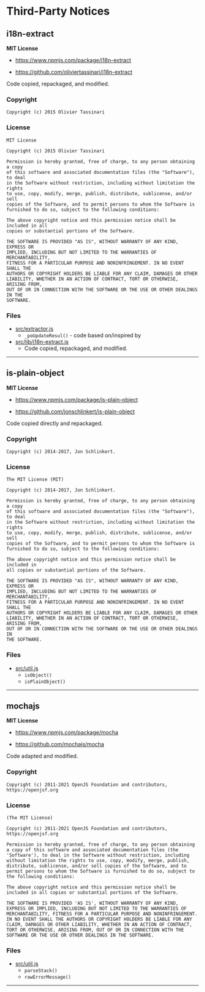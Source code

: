 # Third-Party Notices

## i18n-extract

**MIT License**

- https://www.npmjs.com/package/i18n-extract

- https://github.com/oliviertassinari/i18n-extract

Code copied, repackaged, and modified.

### Copyright

```
Copyright (c) 2015 Olivier Tassinari
```

### License

```
MIT License

Copyright (c) 2015 Olivier Tassinari

Permission is hereby granted, free of charge, to any person obtaining a copy
of this software and associated documentation files (the "Software"), to deal
in the Software without restriction, including without limitation the rights
to use, copy, modify, merge, publish, distribute, sublicense, and/or sell
copies of the Software, and to permit persons to whom the Software is
furnished to do so, subject to the following conditions:

The above copyright notice and this permission notice shall be included in all
copies or substantial portions of the Software.

THE SOFTWARE IS PROVIDED "AS IS", WITHOUT WARRANTY OF ANY KIND, EXPRESS OR
IMPLIED, INCLUDING BUT NOT LIMITED TO THE WARRANTIES OF MERCHANTABILITY,
FITNESS FOR A PARTICULAR PURPOSE AND NONINFRINGEMENT. IN NO EVENT SHALL THE
AUTHORS OR COPYRIGHT HOLDERS BE LIABLE FOR ANY CLAIM, DAMAGES OR OTHER
LIABILITY, WHETHER IN AN ACTION OF CONTRACT, TORT OR OTHERWISE, ARISING FROM,
OUT OF OR IN CONNECTION WITH THE SOFTWARE OR THE USE OR OTHER DEALINGS IN THE
SOFTWARE.
```

### Files

- [src/extractor.js](src/extractor.js)
  - `_poUpdateResul()` - code based on/inspired by
- [src/lib/i18n-extract.js](src/lib/i18n-extract.js)
  - Code copied, repackaged, and modified.

------------------------------------------------------------------

## is-plain-object

**MIT License**

- https://www.npmjs.com/package/is-plain-object

- https://github.com/jonschlinkert/is-plain-object

Code copied directly and repackaged.

### Copyright

```
Copyright (c) 2014-2017, Jon Schlinkert.
```

### License

```
The MIT License (MIT)

Copyright (c) 2014-2017, Jon Schlinkert.

Permission is hereby granted, free of charge, to any person obtaining a copy
of this software and associated documentation files (the "Software"), to deal
in the Software without restriction, including without limitation the rights
to use, copy, modify, merge, publish, distribute, sublicense, and/or sell
copies of the Software, and to permit persons to whom the Software is
furnished to do so, subject to the following conditions:

The above copyright notice and this permission notice shall be included in
all copies or substantial portions of the Software.

THE SOFTWARE IS PROVIDED "AS IS", WITHOUT WARRANTY OF ANY KIND, EXPRESS OR
IMPLIED, INCLUDING BUT NOT LIMITED TO THE WARRANTIES OF MERCHANTABILITY,
FITNESS FOR A PARTICULAR PURPOSE AND NONINFRINGEMENT. IN NO EVENT SHALL THE
AUTHORS OR COPYRIGHT HOLDERS BE LIABLE FOR ANY CLAIM, DAMAGES OR OTHER
LIABILITY, WHETHER IN AN ACTION OF CONTRACT, TORT OR OTHERWISE, ARISING FROM,
OUT OF OR IN CONNECTION WITH THE SOFTWARE OR THE USE OR OTHER DEALINGS IN
THE SOFTWARE.
```

### Files

- [src/util.js](src/util.js) 
  - `isObject()`
  - `isPlainObject()`

------------------------------------------------------------------

## mochajs

**MIT License**

- https://www.npmjs.com/package/mocha

- https://github.com/mochajs/mocha

Code adapted and modified.

### Copyright

```
Copyright (c) 2011-2021 OpenJS Foundation and contributors, https://openjsf.org
```

### License

```
(The MIT License)

Copyright (c) 2011-2021 OpenJS Foundation and contributors, https://openjsf.org

Permission is hereby granted, free of charge, to any person obtaining
a copy of this software and associated documentation files (the
'Software'), to deal in the Software without restriction, including
without limitation the rights to use, copy, modify, merge, publish,
distribute, sublicense, and/or sell copies of the Software, and to
permit persons to whom the Software is furnished to do so, subject to
the following conditions:

The above copyright notice and this permission notice shall be
included in all copies or substantial portions of the Software.

THE SOFTWARE IS PROVIDED 'AS IS', WITHOUT WARRANTY OF ANY KIND,
EXPRESS OR IMPLIED, INCLUDING BUT NOT LIMITED TO THE WARRANTIES OF
MERCHANTABILITY, FITNESS FOR A PARTICULAR PURPOSE AND NONINFRINGEMENT.
IN NO EVENT SHALL THE AUTHORS OR COPYRIGHT HOLDERS BE LIABLE FOR ANY
CLAIM, DAMAGES OR OTHER LIABILITY, WHETHER IN AN ACTION OF CONTRACT,
TORT OR OTHERWISE, ARISING FROM, OUT OF OR IN CONNECTION WITH THE
SOFTWARE OR THE USE OR OTHER DEALINGS IN THE SOFTWARE.
```

### Files

- [src/util.js](src/util.js) 
  - `parseStack()`
  - `rawErrorMessage()`

------------------------------------------------------------------